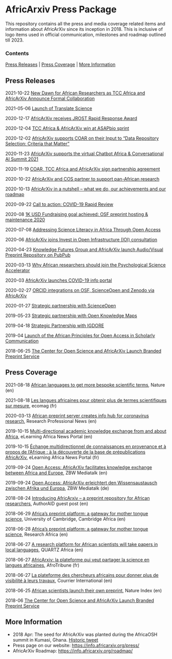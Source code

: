 # AfricArxiv Press Package
This repository contains all the press and media coverage related items and information about AfricArXiv since its inception in 2018. This is inclusive of logo items used in official communication, milestones and roadmap outlined till 2023.

### Contents  
[Press Releases](#press-releases) | [Press Coverage](#press-coverage) | [More Information](#more-information)


## Press Releases
2021-10-22 [New Dawn for African Researchers as TCC Africa and AfricArXiv Announce Formal Collaboration](https://info.africarxiv.org/new-dawn-for-african-researchers-as-tcc-africa-and-africarxiv-announce-formal-collaboration/)

2021-05-06 [Launch of Translate Science](https://info.africarxiv.org/launch-of-translate-science/)

2020-12-17 [AfricArXiv receives JROST Rapid Response Award](https://info.africarxiv.org/africarxiv-receives-jrost-rapid-response-award/)

2020-12-04 [TCC Africa & AfricArXiv win at ASAPbio sprint](https://info.africarxiv.org/tcc-africa-africarxiv-win-at-asapbio-sprint/)

2020-12-02 [AfricArXiv supports COAR on their Input to “Data Repository Selection: Criteria that Matter”](https://info.africarxiv.org/africarxiv-supports-coar-on-their-input-to-data-repository-selection-criteria-that-matter/)

2020-11-23 [AfricArXiv supports the virtual Chatbot Africa & Conversational AI Summit 2021](https://info.africarxiv.org/africarxiv-supports-the-virtual-chatbot-africa-conversational-ai-summit-2021/)

2020-11-19 [COAR, TCC Africa and AfricArXiv sign partnership agreement](https://info.africarxiv.org/coar-tcc-africa-and-africarxiv-sign-partnership-agreement/)

2020-10-22 [AfricArXiv and COS partner to support pan-African research](https://info.africarxiv.org/africarxiv-and-cos-partner-to-support-pan-african-research/)

2020-10-13 [AfricArXiv in a nutshell – what we do, our achievements and our roadmap](https://info.africarxiv.org/in-a-nutshell/)

2020-09-22 [Call to action: COVID-19 Rapid Review](https://info.africarxiv.org/call-to-action-covid-19-rapid-review/)

2020-08 [1K USD Fundraising goal achieved: OSF preprint hosting & maintenance 2020](https://info.africarxiv.org/goal-achieved-osf-preprint-hosting-maintenance-2020/)

2020-07-08 [Addressing Science Literacy in Africa Through Open Access](https://info.africarxiv.org/addressing-science-literacy-in-africa-through-open-access/)

2020-06 [AfricArXiv joins Invest in Open Infrastructure (IOI) consultation ](http://investinopen.org/)

2020-04-23 [Knowledge Futures Group and AfricArXiv launch Audio/Visual Preprint Repository on PubPub](https://info.africarxiv.org/knowledge-futures-group-and-africarxiv-launch-audio-visual-preprint-repository-on-pubpub/)

2020-03-13 [Why African researchers should join the Psychological Science Accelerator](https://info.africarxiv.org/join-the-psychological-science-accelerator/)

2020-03 [AfricArXiv launches COVID-19 info portal](https://info.africarxiv.org/covid-19/)

2020-02-27 [ORCID integrations on OSF, ScienceOpen and Zenodo via AfricArXiv](https://info.africarxiv.org/orcid-integrations-on-osf-scienceopen-and-zenodo-via-africarxiv/)

2020-01-27 [Strategic partnership with ScienceOpen](https://info.africarxiv.org/scienceopen-partnership/)

2019-05-23 [Strategic partnership with Open Knowledge Maps](https://info.africarxiv.org/strategic-partnership-with-open-knowledge-maps/)

2019-04-18 [Strategic Partnership with IGDORE](https://info.africarxiv.org/strategic-partnership-with-igdore/)

2019-04 [Launch of the African Principles for Open Access in Scholarly Communication ](https://info.africarxiv.org/african-oa-principles/)

2018-06-25 [The Center for Open Science and AfricArXiv Launch Branded Preprint Service](https://cos.io/about/news/center-open-science-and-africarxiv-launch-branded-preprint-service/)

## Press Coverage
2021-08-18 [African languages to get more bespoke scientific terms](https://doi.org/10.1038/d41586-021-02218-x), Nature (en)

2021-08-18 [Les langues africaines pour obtenir plus de termes scientifiques sur mesure](http://www.ecomag.fr/les-langues-africaines-pour-obtenir-plus-de-termes-scientifiques-sur-mesure-ecologie-science/), ecomag (fr)

2020-03-13 [African preprint server creates info hub for coronavirus research](https://info.africarxiv.org/african-preprint-server-creates-info-hub-for-coronavirus-research/), Research Professional News (en)

2019-10-15 [Multi-directional academic knowledge exchange from and about Africa](https://info.africarxiv.org/multi-directional-academic-knowledge-exchange-from-and-about-africa/), eLearning Africa News Portal (en)

2019-10-15 [Échange multidirectionnel de connaissances en provenance et à propos de l’Afrique : à la découverte de la base de prépublications AfricArXiv](https://info.africarxiv.org/multi-directional-academic-knowledge-exchange-from-and-about-africa/), eLearning Africa News Portal (fr)

2019-09-24 [Open Access: AfricArXiv facilitates knowledge exchange between Africa and Europe](https://www.zbw-mediatalk.eu/2019/09/open-access-africarxiv-facilitates-knowledge-exchange-between-africa-and-europe/), ZBW Mediatalk (en)

2019-09-24 [Open Access: AfricArXiv erleichtert den Wissensaustausch zwischen Afrika und Europa](https://www.zbw-mediatalk.eu/de/2019/09/open-access-africarxiv-erleichtert-den-wissensaustausch-zwischen-afrika-und-europa/), ZBW Mediatalk (de)

2018-08-24 [Introducing AfricArxiv – a preprint repository for African researchers](https://www.authoraid.info/en/news/details/1318/), AuthorAID guest post (en)

2018-06-29 [Africa’s preprint platform: a gateway for mother tongue science](https://www.cambridge-africa.cam.ac.uk/news/the-center-for-open-science-and-africarxiv-launch-branded-preprint-service/), University of Cambridge, Cambridge Africa (en)

2018-06-28 [Africa’s preprint platform: a gateway for mother tongue science](https://www.researchresearch.com/news/article/?articleId=1375935), Research Africa (en)

2018-06-27 [A research platform for African scientists will take papers in local languages](https://qz.com/1314682/african-scientists-can-submit-research-in-local-african-languages/), QUARTZ Africa (en)

2018-06-27 [AfricArxiv: la plateforme qui veut partager la science en langues africaines](https://afrotribune.com/africarxiv-la-plateforme-qui-veut-partager-la-science-en-langues-africaines/), AfroTribune (fr)

2018-06-27 [La plateforme des chercheurs africains pour donner plus de visibilité à leurs travaux](https://www.courrierinternational.com/article/la-plateforme-des-chercheurs-africains-pour-donner-plus-de-visibilite-leurs-travaux), Courrier International (en)

2018-06-25 [African scientists launch their own preprint](https://www.natureindex.com/news-blog/african-scientists-launch-their-own-preprint), Nature Index (en)

2018-06 [The Center for Open Science and AfricArXiv Launch Branded Preprint Service](https://info.africarxiv.org/the-center-for-open-science-and-africarxiv-launch-branded-preprint-service/)


## More Information
- 2018 Apr: The seed for AfricArXiv was planted during the AfricaOSH summit in Kumasi, Ghana. [Historic tweet](https://twitter.com/JooGraced/status/985171790438813697 )
- Press page on our website: https://info.africarxiv.org/press/ 
- AfricArXiv Roadmap: https://info.africarxiv.org/roadmap/
